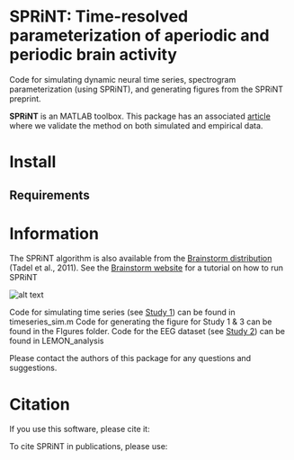# SPRiNT: Time-resolved parameterization of aperiodic and periodic brain activity  

Code for simulating dynamic neural time series, spectrogram parameterization (using SPRiNT), and generating figures from the SPRiNT preprint.

**SPRiNT** is an MATLAB toolbox. This package has an associated [article](https://mc-stan.org/) where we validate the method on both simulated and empirical data.

# Install

## Requirements


# Information

The SPRiNT algorithm is also available from the [Brainstorm distribution](https://neuroimage.usc.edu/brainstorm/Introduction) (Tadel et al., 2011). See the [Brainstorm website](https://neuroimage.usc.edu/brainstorm/Tutorials/SPRiNT?highlight=%28SPRiNT%29) for a tutorial on how to run SPRiNT

![alt text](https://github.com/lucwilson/SPRiNT/blob/main/Figures/Figure_1_final.jp2)

Code for simulating time series (see [Study 1](https://mc-stan.org/)) can be found in timeseries_sim.m
Code for generating the figure for Study 1 & 3 can be found in the FIgures folder.
Code for the EEG dataset (see [Study 2](https://mc-stan.org/)) can be found in LEMON_analysis

Please contact the authors of this package for any questions and suggestions.

# Citation

If you use this software, please cite it:

To cite SPRiNT in publications, please use:

